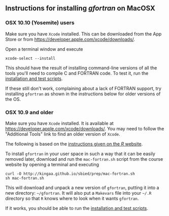 ## Instructions for installing *gfortran* on MacOSX

### OSX 10.10 (Yosemite) users

Make sure you have `Xcode` installed.  This can be downloaded from the App Store or from https://developer.apple.com/xcode/downloads/.

Open a terminal window and execute
```
xcode-select --install
```

This should have the result of installing command-line versions of all the tools you'll need to compile C and FORTRAN code.
To test it, run the [installation and test scripts](./preparation.html).

If these still don't work, complaining about a lack of FORTRAN support, try installing `gfortran` as shown in the instructions below for older versions of the OS.

### OSX 10.9 and older

Make sure you have `Xcode` installed.  It is available at https://developer.apple.com/xcode/downloads/.  You may need to follow the "Additional Tools" link to find an older version of `Xcode`.

The following is based on the [instructions given on the *R* website](http://cran.r-project.org/bin/macosx/tools).

To install `gfortran` in your user space in such a way that it can be easily removed later, download and run the `mac-fortran.sh` script from the course website by opening a terminal and executing
```
curl -O http://kingaa.github.io/sbied/prep/mac-fortran.sh
sh mac-fortran.sh
```
This will download and unpack a new version of `gfortran`, putting it into a new directory: `~/gfortran`.  It will also put a `Makevars` file into your `~/.R` directory so that `R` knows where to look when it wants `gfortran`.

If it works, you should be able to run the [installation and test scripts](./preparation.html).
